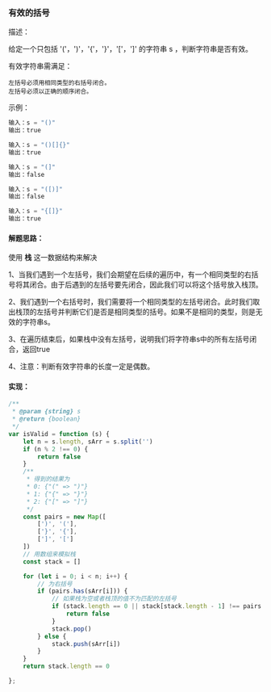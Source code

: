 ### 有效的括号

描述：

给定一个只包括 '('，')'，'{'，'}'，'['，']' 的字符串 s ，判断字符串是否有效。

有效字符串需满足：

    左括号必须用相同类型的右括号闭合。
    左括号必须以正确的顺序闭合。

示例：

```js
输入：s = "()"
输出：true
```

```js
输入：s = "()[]{}"
输出：true
```

```js
输入：s = "(]"
输出：false
```

```js
输入：s = "([)]"
输出：false
```
```js
输入：s = "{[]}"
输出：true
```


#### 解题思路：

使用 **栈** 这一数据结构来解决

1、当我们遇到一个左括号，我们会期望在后续的遍历中，有一个相同类型的右括号将其闭合。由于后遇到的左括号要先闭合，因此我们可以将这个括号放入栈顶。

2、我们遇到一个右括号时，我们需要将一个相同类型的左括号闭合。此时我们取出栈顶的左括号并判断它们是否是相同类型的括号。如果不是相同的类型，则是无效的字符串s。

3、在遍历结束后，如果栈中没有左括号，说明我们将字符串s中的所有左括号闭合，返回true

4、注意：判断有效字符串的长度一定是偶数。


#### 实现：

```js
/**
 * @param {string} s
 * @return {boolean}
 */
var isValid = function (s) {
    let n = s.length, sArr = s.split('')
    if (n % 2 !== 0) {
        return false
    }
    /**
     * 得到的结果为
     * 0: {"(" => ")"}
     * 1: {"{" => "}"}
     * 2: {"[" => "]"}
     */
    const pairs = new Map([
        [')', '('],
        ['}', '{'],
        [']', '[']
    ])
    // 用数组来模拟栈
    const stack = []

    for (let i = 0; i < n; i++) {
        // 为右括号
        if (pairs.has(sArr[i])) {
            // 如果栈为空或者栈顶的值不为匹配的左括号
            if (stack.length == 0 || stack[stack.length - 1] !== pairs.get(sArr[i])) {
                return false
            }
            stack.pop()
        } else {
            stack.push(sArr[i])
        }
    }
    return stack.length == 0

};
```